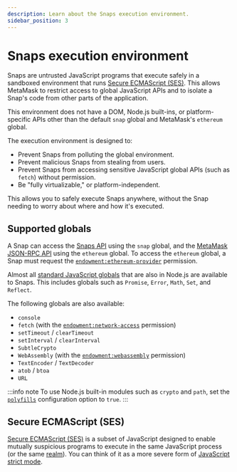 ```yaml
---
description: Learn about the Snaps execution environment.
sidebar_position: 3
---
```


# Snaps execution environment

Snaps are untrusted JavaScript programs that execute safely in a sandboxed environment that runs
[Secure ECMAScript (SES)](#secure-ecmascript-ses).
This allows MetaMask to restrict access to global JavaScript APIs and to isolate a Snap's code from
other parts of the application.

This environment does not have a DOM, Node.js built-ins, or platform-specific APIs other than the
default `snap` global and MetaMask's `ethereum` global.

The execution environment is designed to:

- Prevent Snaps from polluting the global environment.
- Prevent malicious Snaps from stealing from users.
- Prevent Snaps from accessing sensitive JavaScript global APIs (such as `fetch`) without permission.
- Be "fully virtualizable," or platform-independent.

This allows you to safely execute Snaps anywhere, without the Snap needing to worry about where and
how it's executed.

## Supported globals

A Snap can access the [Snaps API](apis.md#snaps-api) using the `snap` global, and the
[MetaMask JSON-RPC API](apis.md#metamask-json-rpc-api) using the `ethereum` global.
To access the `ethereum` global, a Snap must request the
[`endowment:ethereum-provider`](../../reference/permissions.md#endowmentethereum-provider) permission.

Almost all
[standard JavaScript globals](https://developer.mozilla.org/en-US/docs/Web/JavaScript/Reference/Global_Objects)
that are also in Node.js are available to Snaps.
This includes globals such as `Promise`, `Error`, `Math`, `Set`, and `Reflect`.

The following globals are also available:

- `console`
- `fetch` (with the
  [`endowment:network-access`](../../reference/permissions.md#endowmentnetwork-access) permission)
- `setTimeout` / `clearTimeout`
- `setInterval` / `clearInterval`
- `SubtleCrypto`
- `WebAssembly` (with the
  [`endowment:webassembly`](../../reference/permissions.md#endowmentwebassembly) permission)
- `TextEncoder` / `TextDecoder`
- `atob` / `btoa`
- `URL`

:::info note
To use Node.js built-in modules such as `crypto` and `path`, set the
[`polyfills`](../../reference/cli/options.md#polyfills) configuration option to `true`.
:::

## Secure ECMAScript (SES)

[Secure ECMAScript (SES)](https://github.com/endojs/endo/tree/master/packages/ses) is a subset of
JavaScript designed to enable mutually suspicious programs to execute in the same JavaScript process
(or the same [realm](https://tc39.es/ecma262/#realm)).
You can think of it as a more severe form of
[JavaScript strict mode](https://developer.mozilla.org/en-US/docs/Web/JavaScript/Reference/Strict_mode).
